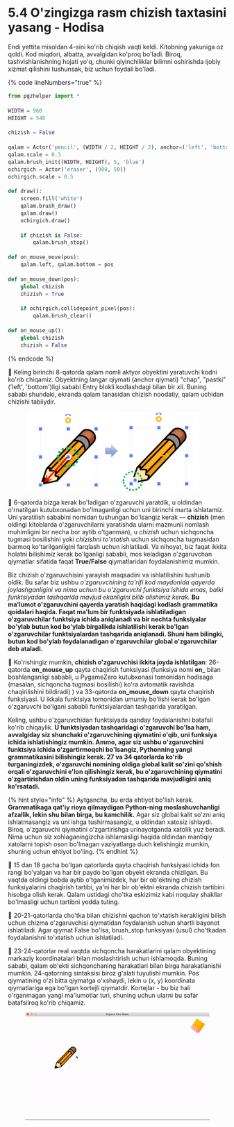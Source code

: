 # 5.4 O'zingizga rasm chizish taxtasini yasang - Hodisa

Endi yettita misoldan 4-sini ko'rib chiqish vaqti keldi. Kitobning yakuniga oz qoldi. Kod miqdori, albatta, avvalgidan ko'proq bo'ladi. Biroq, tashvishlanishning hojati yo'q, chunki qiyinchiliklar bilimni oshirishda ijobiy xizmat qilishini tushunsak, biz uchun foydali bo'ladi.

{% code lineNumbers="true" %}
```python
from pgzhelper import *

WIDTH = 960
HEIGHT = 540

chizish = False

qalam = Actor('pencil', (WIDTH / 2, HEIGHT / 2), anchor=('left', 'bottom'))
qalam.scale = 0.3
qalam.brush_init((WIDTH, HEIGHT), 5, 'blue')
ochirgich = Actor('eraser', (900, 50))
ochirgich.scale = 0.5

def draw():
    screen.fill('white')
    qalam.brush_draw()
    qalam.draw()
    ochirgich.draw()
    
    if chizish is False:
        qalam.brush_stop()

def on_mouse_move(pos):
    qalam.left, qalam.bottom = pos

def on_mouse_down(pos):
    global chizish
    chizish = True

    if ochirgich.collidepoint_pixel(pos):
        qalam.brush_clear()

def on_mouse_up():
    global chizish
    chizish = False
```
{% endcode %}

🔢 Keling birinchi 8-qatorda qalam nomli aktyor obyektini yaratuvchi kodni ko'rib chiqamiz. Obyektning langar qiymati (anchor qiymati) "chap", "pastki" ('left', 'bottom')ligi sababi Entry blokli kodlashdagi bilan bir xil. Buning sababi shundaki, ekranda qalam tanasidan chizish noodatiy, qalam uchidan chizishi tabiiydir.

<figure><img src="../.gitbook/assets/image (1).png" alt=""><figcaption></figcaption></figure>

🔢 6-qatorda bizga kerak bo'ladigan o'zgaruvchi yaratdik, u oldindan o'rnatilgan kutubxonadan bo'lmaganligi uchun uni birinchi marta ishlatamiz.  Uni yaratilish sababini nomidan tushungan bo'lsangiz kerak — **chizish** (men oldingi kitoblarda o'zgaruvchilarni yaratishda ularni mazmunli nomlash muhimligini bir necha bor aytib o'tganman), u _chizish_ uchun sichqoncha tugmasi bosilishini yoki _chizishni to'xtatish_ uchun sichqoncha tugmasidan barmoq ko'tarilganligini farqlash uchun ishlatiladi. Va nihoyat, biz faqat ikkita holatni bilishimiz kerak bo'lganligi sababli, mos keladigan o'zgaruvchan qiymatlar sifatida faqat **True/False** qiymatlaridan foydalanishimiz mumkin.

Biz chizish o'zgaruvchisini yarayish maqsadini va ishlatilishini tushunib oldik. Bu safar biz ushbu _o'zgaruvchining ta'rifi kod maydonida qayerda joylashganligini va nima uchun bu o'zgaruvchi funktsiya ishida emas, balki funktsiyadan tashqarida mavjud ekanligini bilib olishimiz kerak._ **Bu ma'lumot o'zgaruvchini qayerda yaratish haqidagi kodlash grammatika qoidalari haqida. Faqat ma'lum bir funktsiyada ishlatiladigan o'zgaruvchilar funktsiya ichida aniqlanadi va bir nechta funksiyalar bo'ylab butun kod bo'ylab birgalikda ishlatilishi kerak bo'lgan o'zgaruvchilar funktsiyalardan tashqarida aniqlanadi. Shuni ham bilingki, butun kod bo'ylab foydalanadigan o'zgaruvchilar global o'zgaruvchilar deb ataladi.**

🔢 Ko'rishingiz mumkin, **chizish o'zgaruvchisi ikkita joyda ishlatilgan**: 26-qatorda **on\_mouse\_up** qayta chaqirish funksiyasi (funksiya nomi **on\_** bilan boshlanganligi sababli, u PygameZero kutubxonasi tomonidan hodisaga (masalan, sichqoncha tugmasi bosilishi) koʻra avtomatik ravishda chaqirilishini bildiradi) ) va 33-qatorda **on\_mouse\_down** qayta chaqirish funksiyasi. U ikkala funktsiya tomonidan umumiy bo'lishi kerak bo'lgan o'zgaruvchi bo'lgani sababli funktsiyalardan tashqarida yaratilgan.

Keling, ushbu o'zgaruvchidan funktsiyada qanday foydalanishni batafsil ko'rib chiqaylik. **U funktsiyadan tashqaridagi o'zgaruvchi bo'lsa ham, avvalgiday siz shunchaki o'zgaruvchining qiymatini o'qib, uni funksiya ichida ishlatishingiz mumkin. Ammo, agar siz ushbu o'zgaruvchini funktsiya ichida o'zgartirmoqchi bo'lsangiz, Pythonning yangi grammatikasini bilishingiz kerak. 27 va 34 qatorlarda ko'rib turganingizdek, o'zgaruvchi nomining oldiga global kalit so'zini qo'shish orqali o'zgaruvchini e'lon qilishingiz kerak, bu o'zgaruvchining qiymatini o'zgartirishdan oldin uning funksiyadan tashqarida mavjudligini aniq ko'rsatadi.**

{% hint style="info" %}
Aytgancha, bu erda ehtiyot bo'lish kerak. **Grammatikaga qat'iy rioya qilmaydigan Python-ning moslashuvchanligi afzallik, lekin shu bilan birga, bu kamchilik.** Agar siz global kalit so'zni aniq ishlatmasangiz va uni ishga tushirmasangiz, u oldindan xatosiz ishlaydi. Biroq, o'zgaruvchi qiymatini o'zgartirishga urinayotganda xatolik yuz beradi. Nima uchun siz xohlaganingizcha ishlamasligi haqida oldindan mantiqiy xatolarni topish oson bo'lmagan vaziyatlarga duch kelishingiz mumkin, shuning uchun ehtiyot bo'ling.
{% endhint %}

🔢 15 dan 18 gacha bo'lgan qatorlarda qayta chaqirish funksiyasi ichida fon rangi bo'yalgan va har bir paydo bo'lgan obyekt ekranda chizilgan. Bu vaqtda oldingi bobda aytib o'tganimizdek, har bir ob'ektning chizish funksiyalarini chaqirish tartibi, ya'ni har bir ob'ektni ekranda chizish tartibini hisobga olish kerak. Qalam ustidagi cho'tka eskizimiz kabi noqulay shakllar bo'lmasligi uchun tartibni yodda tuting.

🔢 20-21-qatorlarda cho'tka bilan chizishni qachon to'xtatish kerakligini bilish uchun chizma o'zgaruvchisi qiymatidan foydalanish uchun shartli bayonot ishlatiladi. Agar qiymat False bo'lsa, brush\_stop funksiyasi (usul) cho'tkadan foydalanishni to'xtatish uchun ishlatiladi.

🔢 23-24-qatorlar real vaqtda sichqoncha harakatlarini qalam obyektining markaziy koordinatalari bilan moslashtirish uchun ishlamoqda. Buning sababi, qalam ob'ekti sichqonchaning harakatlari bilan birga harakatlanishi mumkin. 24-qatorning sintaksisi biroz g'alati tuyulishi mumkin. Pos qiymatining o'zi bitta qiymatga o'xshaydi, lekin u (x, y) koordinata qiymatlariga ega bo'lgan kortejli qiymatdir. Kortejlar - bu biz hali o'rganmagan yangi ma'lumotlar turi, shuning uchun ularni bu safar batafsilroq ko'rib chiqamiz.



<figure><img src="../.gitbook/assets/image.gif" alt=""><figcaption></figcaption></figure>
